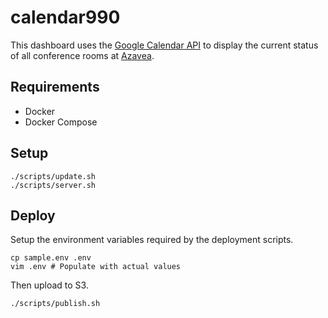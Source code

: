 # calendar990

This dashboard uses the [Google Calendar API](https://developers.google.com/google-apps/calendar/)
to display the current status of all conference rooms at [Azavea](http://www.azavea.com).

## Requirements

* Docker
* Docker Compose

## Setup

```
./scripts/update.sh
./scripts/server.sh
```

## Deploy

Setup the environment variables required by the deployment scripts.

```
cp sample.env .env
vim .env # Populate with actual values
```

Then upload to S3.

```
./scripts/publish.sh
```
